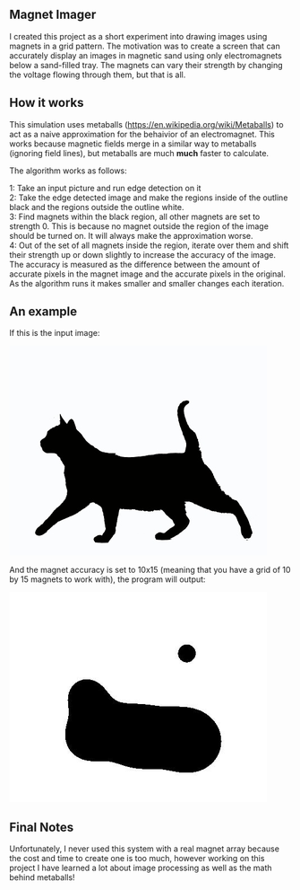 ## Magnet Imager

I created this project as a short experiment into drawing images using magnets in a 
grid pattern.  The motivation was to create a screen that can accurately display an images
in magnetic sand using only electromagnets below a sand-filled tray.  The magnets can vary
their strength by changing the voltage flowing through them, but that is all.  

## How it works

This simulation uses metaballs (https://en.wikipedia.org/wiki/Metaballs) to act as a naive
approximation for the behaivior of an electromagnet.  This works because magnetic fields merge
in a similar way to metaballs (ignoring field lines), but metaballs are much **much** faster
to calculate.  

The algorithm works as follows:

1: Take an input picture and run edge detection on it\
2: Take the edge detected image and make the regions inside of the outline black and the regions
outside the outline white.\
3: Find magnets within the black region, all other magnets are set to strength 0.  This is because
no magnet outside the region of the image should be turned on.  It will always make the 
approximation worse.\
4: Out of the set of all magnets inside the region, iterate over them and shift their 
strength up or down slightly to increase the accuracy of the image.  The accuracy is measured
as the difference between the amount of accurate pixels in the magnet image and the accurate pixels in the 
original.  As the algorithm runs it makes smaller and smaller changes each iteration. 

## An example

If this is the input image:

![Input Image](https://github.com/Yoursole1/MagnetImager/blob/main/cat.jpg?raw=true)

And the magnet accuracy is set to 10x15 (meaning that you have a grid of 10 by 15 magnets to work with), the program will output:

![Input Image](https://github.com/Yoursole1/MagnetImager/blob/main/magnetVisualization.jpg?raw=true)

## Final Notes

Unfortunately, I never used this system with a real magnet array because the cost and time to create one is too much, however working on this project
I have learned a lot about image processing as well as the math behind metaballs!
